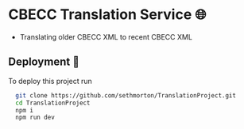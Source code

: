 
# CBECC Translation Service 🌐

- Translating older CBECC XML to recent CBECC XML





## Deployment 🚀

To deploy this project run 

```bash
  git clone https://github.com/sethmorton/TranslationProject.git
  cd TranslationProject
  npm i
  npm run dev
```

